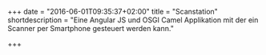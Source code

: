 +++
date = "2016-06-01T09:35:37+02:00"
title = "Scanstation"
shortdescription = "Eine Angular JS und OSGI Camel Applikation mit der ein Scanner per Smartphone gesteuert werden kann."

+++

